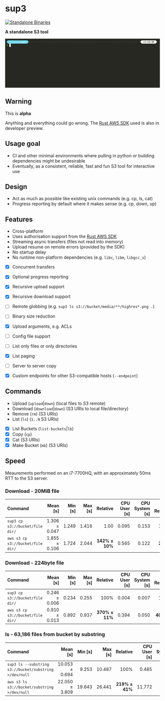 # sup3
[![Standalone Binaries](https://github.com/lsr0/sup3/actions/workflows/binaries.yml/badge.svg)](https://github.com/lsr0/sup3/actions/workflows/binaries.yml)


**A standalone S3 tool**

![Recording of download with progress enabled](/images/download_progress_anim_0.8.5.gif)

## Warning
This is **alpha**

Anything and everything could go wrong. The [Rust AWS SDK](https://github.com/awslabs/aws-sdk-rust) used is also in developer preview.

## Usage goal
* CI and other minimal environments where pulling in python or building dependencies might be undesirable
* Eventually, as a consistent, reliable, fast and fun S3 tool for interactive use


## Design
* Act as much as possible like existing unix commands (e.g. cp, ls, cat)
* Progress reporting by default where it makes sense (e.g. cp, down, up)

## Features
* Cross-platform
* Uses authorisation support from the [Rust AWS SDK](https://github.com/awslabs/aws-sdk-rust)
* Streaming async transfers (files not read into memory)
* Upload resume on remote errors (provided by the SDK)
* No startup delay
* No runtime non-platform dependencies (e.g. `libc`, `libm`, `libgcc_s`)
* [x] Concurrent transfers
* [x] Optional progress reporting
* [x] Recursive upload support
* [x] Recursive download support
* [ ] Remote globbing (e.g. `sup3 ls s3://bucket/media/**/highres*.png .`)
* [ ] Binary size reduction
* [x] Upload arguments, e.g. ACLs
* [ ] Config file support
* [ ] List only files or only directories
* [x] List paging
* [ ] Server to server copy
* [x] Custom endpoints for other S3-compatible hosts (`--endpoint`)


## Commands
* Upload (`upload`|`down`) (local files to S3 remote)
* Download (`download`|`down`) (S3 URIs to local file/directory)
* Remove (`rm`) (S3 URIs)
* List (`ls`) (`1..N` S3 URIs)
* [x] List Buckets (`list-buckets`|`lb`)
* [x] Copy (`cp`)
* [x] Cat (S3 URIs)
* [x] Make Bucket (`mb`) (S3 URIs)

## Speed

Meaurements performed on an i7-7700HQ, with an approximately 50ms RTT to the S3 server.

### Download - 20MiB file
| Command | Mean [s] | Min [s] | Max [s] | Relative | CPU User [s] | CPU System [s] | CPU Relative |
|:---|---:|---:|---:|---:|---:|---:|---:|
| `sup3 cp s3://bucket/file dir/` | 1.306 ± 0.047 | 1.249 | 1.416 | 1.00 | 0.095 | 0.153 | 100% |
| `aws s3 cp s3://bucket/file dir/` | 1.855 ± 0.106 | 1.724 | 2.044 | **142% ± 10%** | 0.565 | 0.122 | **277%** |

### Download - 224byte file
| Command | Mean [s] | Min [s] | Max [s] | Relative | CPU User [s] | CPU System [s] | CPU Relative |
|:---|---:|---:|---:|---:|---:|---:|---:|
| `sup3 cp s3://bucket/file dir/` | 0.246 ± 0.006 | 0.234 | 0.255 | 100% | 0.004 | 0.007 | 100% |
| `aws s3 cp s3://bucket/file dir/` | 0.910 ± 0.013 | 0.892 | 0.937 | **370% ± 11%** | 0.394 | 0.050 | **4036%** |

### ls - 63,186 files from bucket by substring
| Command | Mean [s] | Min [s] | Max [s] | Relative | CPU User [s] | CPU System [s] | CPU Relative |
|:---|---:|---:|---:|---:|---:|---:|---:|
| `sup3 ls --substring s3://bucket/substring >/dev/null` | 10.053 ± 0.694 | 9.253 | 10.487 | 100% | 0.485 | 0.141 | 100% |
| `aws s3 ls s3://bucket/substring >/dev/null` | 22.050 ± 3.809 | 19.643 | 26.441 | **219% ± 41%** | 11.772 | 0.143 | **1900%**

